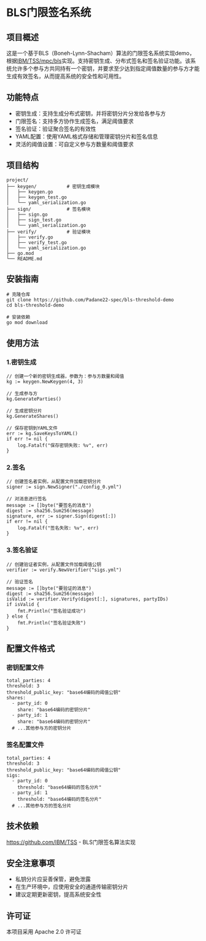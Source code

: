 # BLS门限签名系统

## 项目概述

这是一个基于BLS（Boneh-Lynn-Shacham）算法的门限签名系统实现demo，根据[IBM/TSS/mpc/bls](https://github.com/IBM/TSS)实现。支持密钥生成、分布式签名和签名验证功能。该系统允许多个参与方共同持有一个密钥，并要求至少达到指定阈值数量的参与方才能生成有效签名，从而提高系统的安全性和可用性。

## 功能特点

- 密钥生成：支持生成分布式密钥，并将密钥分片分发给各参与方
- 门限签名：支持多方协作生成签名，满足阈值要求
- 签名验证：验证聚合签名的有效性
- YAML配置：使用YAML格式存储和管理密钥分片和签名信息
- 灵活的阈值设置：可自定义参与方数量和阈值要求

## 项目结构
```
project/
├── keygen/           # 密钥生成模块
│   ├── keygen.go
│   ├── keygen_test.go
│   └── yaml_serialization.go
├── sign/             # 签名模块
│   ├── sign.go
│   ├── sign_test.go
│   └── yaml_serialization.go
├── verify/           # 验证模块
│   ├── verify.go
│   ├── verify_test.go
│   └── yaml_serialization.go
├── go.mod
└── README.md
```

## 安装指南
```
# 克隆仓库
git clone https://github.com/Padane22-spec/bls-threshold-demo
cd bls-threshold-demo

# 安装依赖
go mod download
```

## 使用方法

### 1.密钥生成

```
// 创建一个新的密钥生成器，参数为：参与方数量和阈值
kg := keygen.NewKeygen(4, 3)

// 生成参与方
kg.GenerateParties()

// 生成密钥分片
kg.GenerateShares()

// 保存密钥到YAML文件
err := kg.SaveKeysToYAML()
if err != nil {
    log.Fatalf("保存密钥失败: %v", err)
}
```

### 2.签名

```
// 创建签名者实例，从配置文件加载密钥分片
signer := sign.NewSigner("./config_0.yml")

// 对消息进行签名
message := []byte("要签名的消息")
digest := sha256.Sum256(message)
signature, err := signer.Sign(digest[:])
if err != nil {
    log.Fatalf("签名失败: %v", err)
}
```

### 3.签名验证

```
// 创建验证者实例，从配置文件加载阈值公钥
verifier := verify.NewVerifier("sigs.yml")

// 验证签名
message := []byte("要验证的消息")
digest := sha256.Sum256(message)
isValid := verifier.Verify(digest[:], signatures, partyIDs)
if isValid {
    fmt.Println("签名验证成功")
} else {
    fmt.Println("签名验证失败")
}
```

## 配置文件格式
### 密钥配置文件
```
total_parties: 4
threshold: 3
threshold_public_key: "base64编码的阈值公钥"
shares:
  - party_id: 0
    share: "base64编码的密钥分片"
  - party_id: 1
    share: "base64编码的密钥分片"
  # ...其他参与方的密钥分片
```

### 签名配置文件
```
total_parties: 4
threshold: 3
threshold_public_key: "base64编码的阈值公钥"
sigs:
  - party_id: 0
    threshold: "base64编码的签名分片"
  - party_id: 1
    threshold: "base64编码的签名分片"
  # ...其他参与方的签名分片
```

## 技术依赖
https://github.com/IBM/TSS - BLS门限签名算法实现

## 安全注意事项
- 私钥分片应妥善保管，避免泄露
- 在生产环境中，应使用安全的通道传输密钥分片
- 建议定期更新密钥，提高系统安全性

## 许可证
本项目采用 Apache 2.0 许可证